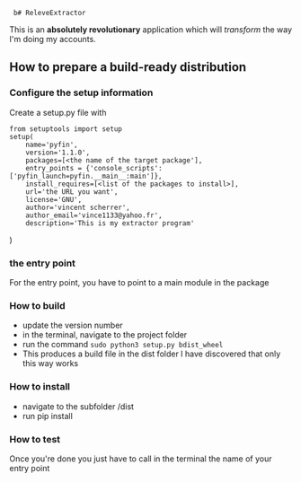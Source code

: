      b# ReleveExtractor

This is an **absolutely revolutionary** application which will *transform* the way I'm doing my accounts. 

## How to prepare a build-ready distribution
### Configure the setup information
Create a setup.py file with

    from setuptools import setup
    setup(
        name='pyfin',
        version='1.1.0',
        packages=[<the name of the target package'],
        entry_points = {'console_scripts': ['pyfin_launch=pyfin.__main__:main']},
        install_requires=[<list of the packages to install>],
        url='the URL you want',
        license='GNU',
        author='vincent scherrer',
        author_email='vince1133@yahoo.fr',
        description='This is my extractor program'
)

### the entry point
For the entry point, you have to point to a main module in the package

### How to build
- update the version number
- in the terminal, navigate to the project folder
- run the command `sudo python3 setup.py bdist_wheel`
- This produces a build file in the dist folder
I have discovered that only this way works

### How to install
- navigate to the subfolder /dist
- run pip install <name of the wheel>

### How to test
Once you're done you just have to call in the terminal the name of your entry point
